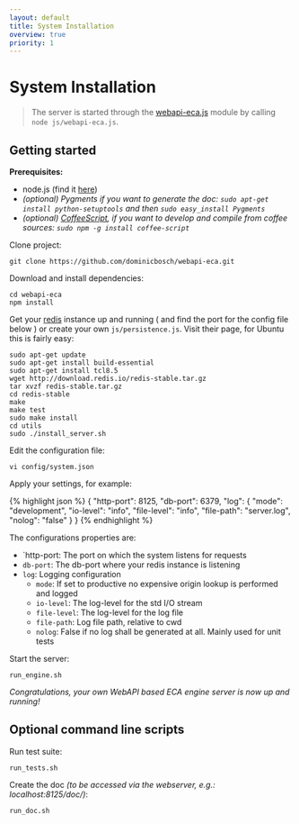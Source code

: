 ```yaml
---
layout: default
title: System Installation
overview: true
priority: 1
---
```



System Installation
===================
> The server is started through the [webapi-eca.js](https://github.com/dominicbosch/webapi-eca/blob/master/js/webapi-eca.js) module by calling
> `node js/webapi-eca.js`. 


Getting started
---------------

**Prerequisites:**

 - node.js (find it [here](http://nodejs.org/))
 - *(optional) Pygments if you want to generate the doc:
    `sudo apt-get install python-setuptools` and then 
    `sudo easy_install Pygments`*
 - *(optional) [CoffeeScript](http://coffeescript.org/), if you want to develop
    and compile from coffee sources: `sudo npm -g install coffee-script`*
 
Clone project:

    git clone https://github.com/dominicbosch/webapi-eca.git

Download and install dependencies:

    cd webapi-eca
    npm install

Get your [redis](http://redis.io/) instance up and running ( and find the port for the config file below ) or create your own `js/persistence.js`. Visit their page, for Ubuntu this is fairly easy:

    sudo apt-get update
    sudo apt-get install build-essential
    sudo apt-get install tcl8.5
    wget http://download.redis.io/redis-stable.tar.gz
    tar xvzf redis-stable.tar.gz
    cd redis-stable
    make
    make test
    sudo make install
    cd utils
    sudo ./install_server.sh


Edit the configuration file:

    vi config/system.json

Apply your settings, for example:

{% highlight json %}
{
  "http-port": 8125,
  "db-port": 6379,
  "log": {
    "mode": "development",
    "io-level": "info",
    "file-level": "info",
    "file-path": "server.log",
    "nolog": "false"
  }
}
{% endhighlight %}

The configurations properties are:

  - `http-port: The port on which the system listens for requests
  - `db-port`: The db-port where your redis instance is listening
  - `log`: Logging configuration
    - `mode`: If set to productive no expensive origin lookup is performed and logged
    - `io-level`: The log-level for the std I/O stream
    - `file-level`: The log-level for the log file
    - `file-path`: Log file path, relative to cwd
    - `nolog`: False if no log shall be generated at all. Mainly used for unit tests

Start the server:

    run_engine.sh
    
*Congratulations, your own WebAPI based ECA engine server is now up and running!*


Optional command line scripts
-----------------------------
        
Run test suite:

    run_tests.sh

Create the doc *(to be accessed via the webserver, e.g.: localhost:8125/doc/)*:

    run_doc.sh